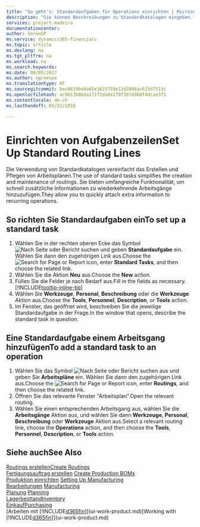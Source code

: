 ```yaml
---
title: "So geht's: Standardaufgaben für Operations einrichten | Microsoft Docs"
description: "Sie können Beschreibungen zu Standardkatalogen eingeben."
services: project-madeira
documentationcenter: 
author: SorenGP
ms.service: dynamics365-financials
ms.topic: article
ms.devlang: na
ms.tgt_pltfrm: na
ms.workload: na
ms.search.keywords: 
ms.date: 09/05/2017
ms.author: sgroespe
ms.translationtype: HT
ms.sourcegitcommit: bec0619be0a65e3625759e13d2866ac615d7513c
ms.openlocfilehash: ac9813b06da171f2da0e179f3b7d360f4dcae3f5
ms.contentlocale: de-ch
ms.lasthandoff: 03/22/2018

---
```

# <a name="set-up-standard-routing-lines"></a><span data-ttu-id="368da-103">Einrichten von Aufgabenzeilen</span><span class="sxs-lookup"><span data-stu-id="368da-103">Set Up Standard Routing Lines</span></span>
<span data-ttu-id="368da-104">Die Verwendung von Standardkatalogen vereinfacht das Erstellen und Pflegen von Arbeitsplänen.</span><span class="sxs-lookup"><span data-stu-id="368da-104">The use of standard tasks simplifies the creation and maintenance of routings.</span></span> <span data-ttu-id="368da-105">Sie bieten umfangreiche Funktionalität, um schnell zusätzliche Informationen zu wiederkehrende Arbeitsgänge hinzuzufügen.</span><span class="sxs-lookup"><span data-stu-id="368da-105">They allow you to quickly attach extra information to recurring operations.</span></span>

## <a name="to-set-up-a-standard-task"></a><span data-ttu-id="368da-106">So richten Sie Standardaufgaben ein</span><span class="sxs-lookup"><span data-stu-id="368da-106">To set up a standard task</span></span>
1. <span data-ttu-id="368da-107">Wählen Sie in der rechten oberen Ecke das Symbol ![Nach Seite oder Bericht suchen](media/ui-search/search_small.png "Nach Seite oder Bericht suchen") und geben **Standardaufgabe** ein. Wählen Sie dann den zugehörigen Link aus.</span><span class="sxs-lookup"><span data-stu-id="368da-107">Choose the ![Search for Page or Report](media/ui-search/search_small.png "Search for Page or Report icon") icon, enter **Standard Tasks**, and then choose the related link.</span></span>
2. <span data-ttu-id="368da-108">Wählen Sie die Aktion **Neu** aus.</span><span class="sxs-lookup"><span data-stu-id="368da-108">Choose the **New** action.</span></span>
3. <span data-ttu-id="368da-109">Füllen Sie die Felder je nach Bedarf aus.</span><span class="sxs-lookup"><span data-stu-id="368da-109">Fill in the fields as necessary.</span></span> [!INCLUDE[tooltip-inline-tip](includes/tooltip-inline-tip_md.md)]
4. <span data-ttu-id="368da-110">Wählen Sie **Werkzeuge**, **Personal**, **Beschreibung** oder die **Werkzeuge** Aktion aus.</span><span class="sxs-lookup"><span data-stu-id="368da-110">Choose the **Tools**, **Personnel**, **Description**, or **Tools** action.</span></span>
5. <span data-ttu-id="368da-111">Im Fenster, das geöffnet wird, beschreiben Sie die jeweilige Standardaufgabe in der Frage.</span><span class="sxs-lookup"><span data-stu-id="368da-111">In the window that opens, describe the standard task in question.</span></span>

## <a name="to-add-a-standard-task-to-an-operation"></a><span data-ttu-id="368da-112">Eine Standardaufgabe einem Arbeitsgang hinzufügen</span><span class="sxs-lookup"><span data-stu-id="368da-112">To add a standard task to an operation</span></span>
1. <span data-ttu-id="368da-113">Wählen Sie das Symbol ![Nach Seite oder Bericht suchen](media/ui-search/search_small.png "Nach Seite oder Bericht suchen") aus und geben Sie **Arbeitspläne** ein. Wählen Sie dann den zugehörigen Link aus.</span><span class="sxs-lookup"><span data-stu-id="368da-113">Choose the ![Search for Page or Report](media/ui-search/search_small.png "Search for Page or Report icon") icon, enter **Routings**, and then choose the related link.</span></span>
2. <span data-ttu-id="368da-114">Öffnen Sie das relevante Fenster "Arbeitsplan".</span><span class="sxs-lookup"><span data-stu-id="368da-114">Open the relevant routing.</span></span>
3. <span data-ttu-id="368da-115">Wählen Sie einen entsprechenden Arbeitsgang aus, wählen Sie die **Arbeitsgänge** Aktion aus, und wählen Sie dann **Werkzeuge**, **Personal**, **Beschreibung** oder **Werkzeuge** Aktion aus.</span><span class="sxs-lookup"><span data-stu-id="368da-115">Select a relevant routing line, choose the **Operations** action, and then choose the **Tools**, **Personnel**, **Description**, or **Tools** action.</span></span>

## <a name="see-also"></a><span data-ttu-id="368da-116">Siehe auch</span><span class="sxs-lookup"><span data-stu-id="368da-116">See Also</span></span>  
[<span data-ttu-id="368da-117">Routings erstellen</span><span class="sxs-lookup"><span data-stu-id="368da-117">Create Routings</span></span>](production-how-to-create-routings.md)  
<span data-ttu-id="368da-118">[Fertigungsauftrag erstellen](production-how-to-create-production-boms.md)   </span><span class="sxs-lookup"><span data-stu-id="368da-118">[Create Production BOMs](production-how-to-create-production-boms.md)   </span></span>  
<span data-ttu-id="368da-119">[Produktion einrichten](production-configure-production-processes.md) </span><span class="sxs-lookup"><span data-stu-id="368da-119">[Setting Up Manufacturing](production-configure-production-processes.md) </span></span>  
<span data-ttu-id="368da-120">[Bearbeitungen](production-manage-manufacturing.md)  </span><span class="sxs-lookup"><span data-stu-id="368da-120">[Manufacturing](production-manage-manufacturing.md)  </span></span>  
<span data-ttu-id="368da-121">[Planung](production-planning.md) </span><span class="sxs-lookup"><span data-stu-id="368da-121">[Planning](production-planning.md) </span></span>  
[<span data-ttu-id="368da-122">Lagerbesttand</span><span class="sxs-lookup"><span data-stu-id="368da-122">Inventory</span></span>](inventory-manage-inventory.md)  
[<span data-ttu-id="368da-123">Einkauf</span><span class="sxs-lookup"><span data-stu-id="368da-123">Purchasing</span></span>](purchasing-manage-purchasing.md)  
<span data-ttu-id="368da-124">[Arbeiten mit [!INCLUDE[d365fin](includes/d365fin_md.md)]](ui-work-product.md)</span><span class="sxs-lookup"><span data-stu-id="368da-124">[Working with [!INCLUDE[d365fin](includes/d365fin_md.md)]](ui-work-product.md)</span></span>  


